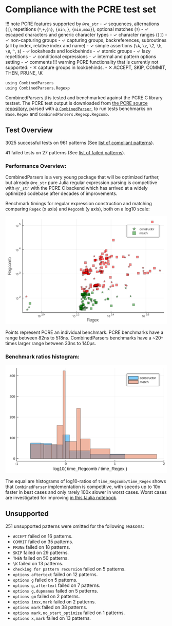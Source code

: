 # Compliance with the PCRE test set
!!! note 
    PCRE features supported by `@re_str` 
    - ✓ sequences, alternations (`|`), repetitions (`*`,`+`,`{n}`, `{min,}`, `{min,max}`), optional matches (`?`)
    - ✓ escaped characters and generic character types
    - ✓ character ranges (`[]`)
    - ✓ non-capturing groups
    - ✓ capturing groups, backreferences, subroutines (all by index, relative index and name)
    - ✓ simple assertions (`\A`, `\z`, `\Z`, `\b`, `\B`, `^`, `$`)
    - ✓ lookaheads and lookbehinds
    - ✓ atomic groups
    - ✓ lazy repetitions
    - ✓ conditional expressions
    - ✓ internal and pattern options setting
    - ✓ comments
!!! warning 
    PCRE functionality that is currently not supported:
    - ✕ capture groups in lookbehinds.
    - ✕ ACCEPT, SKIP, COMMIT, THEN, PRUNE, \K
```@setup session
using CombinedParsers
using CombinedParsers.Regexp
```
CombinedParsers.jl is tested and benchmarked against the PCRE C library testset.
The PCRE test output is downloaded from [the PCRE source repository](https://github.com/rurban/pcre/blob/master/testdata/testoutput1), parsed with [a `CombinedParser`](https://github.com/gkappler/CombinedParsers.jl/blob/master/test/pcretest-parser.jl), to run tests benchmarks on `Base.Regex` and `CombinedParsers.Regexp.Regcomb`.
## Test Overview
3025 successful tests on 961 patterns
(See [list of compliant patterns](pcre-compliance-succeeded.md)).

41 failed tests on 27 patterns
(See [list of failed patterns](pcre-compliance-failed.md)).
### Performance Overview:
CombinedParsers is a very young package that will be optimized further, 
but already `@re_str` pure Julia regular expression parsing is competitive with `@r_str` with the PCRE C backend which has arrived at a widely optimized codebase after decades of improvements.

Benchmark timings for regular expression construction and matching comparing `Regex` (x axis) and `Regcomb` (y axis), both on a log10 scale:


![](log_btimes.png)


Points represent PCRE an individual benchmark. 
PCRE benchmarks have a range between 82ns to 518ns.
CombinedParsers benchmarks have a ~20-times larger range between 33ns to 140μs.
### Benchmark ratios histogram:
![](log_btime_ratio_histogram.svg)



The equal are histograms of log10-ratios of `time_Regcomb/time_Regex` shows that `CombinedParser` implementation is competitive, with speeds up to 10x faster in best cases and only rarely 100x slower in worst cases.
Worst cases are investigated for improving [in this IJulia notebook](https://github.com/gkappler/CombinedParsers.jl/blob/master/benchmark/benchmarks.ipynb).

## Unsupported
251 unsupported patterns were omitted for the following reasons:

- `ACCEPT` failed on 16 patterns.
- `COMMIT` failed on 35 patterns.
- `PRUNE` failed on 18 patterns.
- `SKIP` failed on 29 patterns.
- `THEN` failed on 50 patterns.
- `\K` failed on 13 patterns.
- `checking for pattern recursion` failed on 5 patterns.
- `options aftertext` failed on 12 patterns.
- `options g` failed on 5 patterns.
- `options g,aftertext` failed on 7 patterns.
- `options g,dupnames` failed on 5 patterns.
- `options gm` failed on 2 patterns.
- `options imsx,mark` failed on 2 patterns.
- `options mark` failed on 38 patterns.
- `options mark,no_start_optimize` failed on 1 patterns.
- `options x,mark` failed on 13 patterns.
